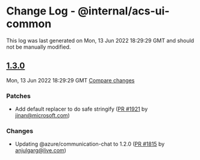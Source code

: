# Change Log - @internal/acs-ui-common

This log was last generated on Mon, 13 Jun 2022 18:29:29 GMT and should not be manually modified.

<!-- Start content -->

## [1.3.0](https://github.com/azure/communication-ui-library/tree/@internal/acs-ui-common_v1.3.0)

Mon, 13 Jun 2022 18:29:29 GMT
[Compare changes](https://github.com/azure/communication-ui-library/compare/@internal/acs-ui-common_v1.2.2-beta.1...@internal/acs-ui-common_v1.3.0)

### Patches

- Add default replacer to do safe stringify ([PR #1921](https://github.com/azure/communication-ui-library/pull/1921) by jinan@microsoft.com)

### Changes

- Updating @azure/communication-chat to 1.2.0 ([PR #1815](https://github.com/azure/communication-ui-library/pull/1815) by anjulgarg@live.com)
